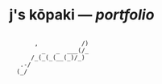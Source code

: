 # j's kōpaki — _portfolio_

```ASCII

       ,            /)
         _   _  ___(/_
      /_(_(_(__(_)/_)
   .-/
  (_/

```
